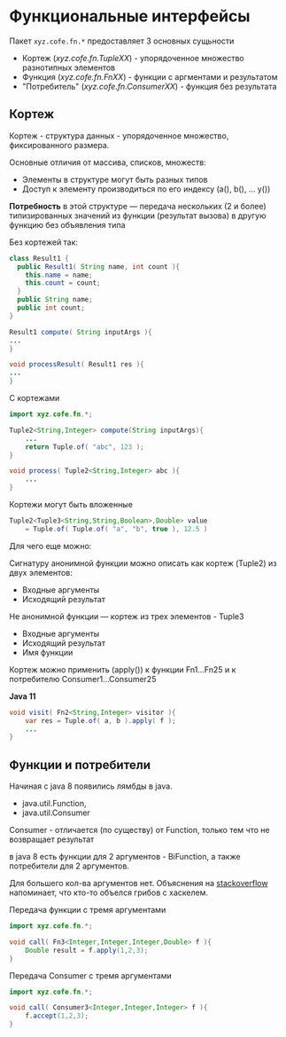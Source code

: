Функциональные интерфейсы
=============================

Пакет `xyz.cofe.fn.*` предоставляет 3 основных сущьности

- Кортеж (_xyz.cofe.fn.TupleXX_) - упорядоченное множество разнотипных элементов
- Функция (_xyz.cofe.fn.FnXX_) - функции с аргментами и результатом
- "Потребитель" (_xyz.cofe.fn.ConsumerXX_) - функция без результата

Кортеж
-------------------------

Кортеж - структура данных - упорядоченное множество, фиксированного размера.

Основные отличия от массива, списков, множеств:

- Элементы в структуре могут быть разных типов
- Доступ к элементу производиться по его индексу (a(), b(), … y())

**Потребность** в этой структуре — передача нескольких (2 и более) типизированных значений из функции (результат вызова) в другую функцию без объявления типа

Без кортежей так:

```java
class Result1 {
  public Result1( String name, int count ){
    this.name = name;
    this.count = count;
  }
  public String name;
  public int count;
}

Result1 compute( String inputArgs ){
...
}

void processResult( Result1 res ){
...
}
```

С кортежами

```java
import xyz.cofe.fn.*;

Tuple2<String,Integer> compute(String inputArgs){
    ...
    return Tuple.of( "abc", 123 );
}

void process( Tuple2<String,Integer> abc ){
    ...
}
```

Кортежи могут быть вложенные

```java
Tuple2<Tuple3<String,String,Boolean>,Double> value
    = Tuple.of( Tuple.of( "a", "b", true ), 12.5 )
```

Для чего еще можно:

Сигнатуру анонимной функции можно описать как кортеж (Tuple2) из двух элементов:
- Входные аргументы
- Исходящий результат

Не анонимной функции — кортеж из трех элементов - Tuple3
- Входные аргументы
- Исходящий результат
- Имя функции

Кортеж можно применить (apply()) к функции Fn1...Fn25 и к потребителю Consumer1...Consumer25

**Java 11**

```java
void visit( Fn2<String,Integer> visitor ){
    var res = Tuple.of( a, b ).apply( f );
    ...
}
```

Функции и потребители
-----------------------

Начиная с java 8 появились лямбды в java.

- java.util.Function,
- java.util.Consumer

Consumer - отличается (по существу) от Function, только тем что не возвращает результат

в java 8 есть функции для 2 аргументов - BiFunction, а также потребители для 2 аргументов.

Для большего кол-ва аргументов нет.
Объяснения на [stackoverflow](https://stackoverflow.com/questions/18400210/java-8-where-is-trifunction-and-kin-in-java-util-function-or-what-is-the-alt) напоминает, что кто-то объелся грибов с хаскелем.

Передача функции с тремя аргументами

```java
import xyz.cofe.fn.*;

void call( Fn3<Integer,Integer,Integer,Double> f ){
    Double result = f.apply(1,2,3);
}
```

Передача Consumer с тремя аргументами

```java
import xyz.cofe.fn.*;

void call( Consumer3<Integer,Integer,Integer> f ){
    f.accept(1,2,3);
}
```